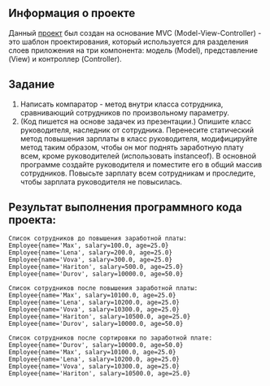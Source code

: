 ## Информация о проекте
Данный [проект](https://github.com/) был создан на основание MVC (Model-View-Controller) - это шаблон проектирования, 
который используется для разделения слоев приложения на три компонента: модель (Model), 
представление (View) и контроллер (Controller).

## Задание
1. Написать компаратор - метод внутри класса сотрудника, сравнивающий сотрудников по произвольному параметру.
2. (Код пишется на основе задачек из презентации.) Опишите класс руководителя, наследник от сотрудника. 
Перенесите статический метод повышения зарплаты в класс руководителя, модифицируйте метод таким образом, 
чтобы он мог поднять заработную плату всем, кроме руководителей (использовать instanceof). 
В основной программе создайте руководителя и поместите его в общий массив сотрудников. 
Повысьте зарплату всем сотрудникам и проследите, чтобы зарплата руководителя не повысилась.

## Результат выполнения программного кода проекта:
```
Список сотрудников до повышения заработной платы:
Employee{name='Max', salary=100.0, age=25.0}
Employee{name='Lena', salary=200.0, age=25.0}
Employee{name='Vova', salary=300.0, age=25.0}
Employee{name='Hariton', salary=500.0, age=25.0}
Employee{name='Durov', salary=10000.0, age=50.0}

Список сотрудников после повышения заработной платы:
Employee{name='Max', salary=10100.0, age=25.0}
Employee{name='Lena', salary=10200.0, age=25.0}
Employee{name='Vova', salary=10300.0, age=25.0}
Employee{name='Hariton', salary=10500.0, age=25.0}
Employee{name='Durov', salary=10000.0, age=50.0}

Список сотрудников после сортировки по заработной плате:
Employee{name='Durov', salary=10000.0, age=50.0}
Employee{name='Max', salary=10100.0, age=25.0}
Employee{name='Lena', salary=10200.0, age=25.0}
Employee{name='Vova', salary=10300.0, age=25.0}
Employee{name='Hariton', salary=10500.0, age=25.0}
```